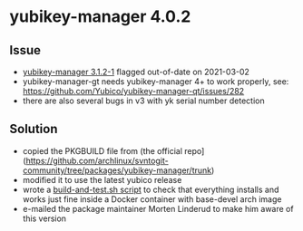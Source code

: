 # yubikey-manager 4.0.2

## Issue

- [yubikey-manager 3.1.2-1](https://archlinux.org/packages/community/any/yubikey-manager/) flagged out-of-date on 2021-03-02
- yubikey-manager-gt needs yubikey-manager 4+ to work properly, see: https://github.com/Yubico/yubikey-manager-qt/issues/282
- there are also several bugs in v3 with yk serial number detection

## Solution

- copied the PKGBUILD file from (the official repo](https://github.com/archlinux/svntogit-community/tree/packages/yubikey-manager/trunk)
- modified it to use the latest yubico release
- wrote a [build-and-test.sh script](./build-and-test.sh) to check that everything installs and works just fine inside a Docker container with base-devel arch image
- e-mailed the package maintainer Morten Linderud to make him aware of this version